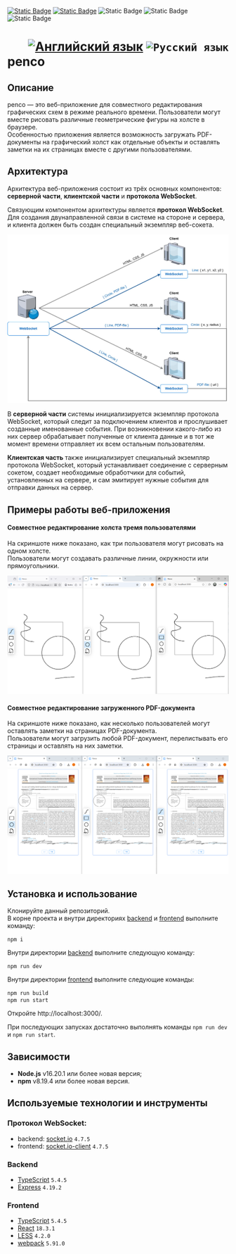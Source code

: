[![Static Badge](https://img.shields.io/badge/node-%3E%3D16.20.1-brightgreen)](https://nodejs.org/en)
[![Static Badge](https://img.shields.io/badge/npm-%3E%3D8.19.4-blue)](https://docs.npmjs.com/downloading-and-installing-node-js-and-npm)
![Static Badge](https://img.shields.io/badge/React-61DAFB?style=flat&logo=react&logoColor=black)
![Static Badge](https://img.shields.io/badge/TypeScript-3178C6?style=flat&logo=typescript&logoColor=white)
![Static Badge](https://img.shields.io/badge/Node.js-339933?style=flat&logo=node.js&logoColor=white)

<h1>
    <div align="right">
        <a href="README.md"><img src="https://cdn.jsdelivr.net/gh/lipis/flag-icons/flags/4x3/us.svg" width="32" alt="Английский язык"/></a>
        <code><img src="https://cdn.jsdelivr.net/gh/lipis/flag-icons/flags/4x3/ru.svg" width="32" alt="Русский язык"/></code>
    </div>
    penco
</h1>

## Описание
penco — это веб-приложение для совместного редактирования графических схем в режиме реального времени. Пользователи
могут вместе рисовать различные геометрические фигуры на холсте в браузере.  
Особенностью приложения является возможность загружать PDF-документы на графический холст как отдельные объекты и
оставлять заметки на их страницах вместе с другими пользователями.

## Архитектура
Архитектура веб-приложения состоит из трёх основных компонентов: **серверной части**, **клиентской части** и **протокола
WebSocket**.

Связующим компонентом архитектуры является **протокол WebSocket**. Для создания двунаправленной связи в системе на стороне и
сервера, и клиента должен быть создан специальный экземпляр веб-сокета.

![Architecture](assets/architecture.jpg)

В **серверной части** системы инициализируется экземпляр протокола WebSocket, который следит за подключением клиентов и
прослушивает созданные именованные события. При возникновении какого-либо из них сервер обрабатывает полученные от
клиента данные и в тот же момент времени отправляет их всем остальным пользователям.

**Клиентская часть** также инициализирует специальный экземпляр протокола WebSocket, который устанавливает соединение с
серверным сокетом, создает необходимые обработчики для событий, установленных на сервере, и сам эмитирует нужные события
для отправки данных на сервер.

## Примеры работы веб-приложения
#### Совместное редактирование холста тремя пользователями
На скриншоте ниже показано, как три пользователя могут рисовать на одном холсте.  
Пользователи могут создавать различные линии, окружности или прямоугольники.

![Collaborative drawing](assets/collaborative-drawing.png)

#### Совместное редактирование загруженного PDF-документа
На скриншоте ниже показано, как несколько пользователей могут оставлять заметки на страницах PDF-документа.  
Пользователи могут загрузить любой PDF-документ, перелистывать его страницы и оставлять на них заметки.

![Collaborative PDF-file](assets/collaborative-pdf.png)

## Установка и использование
Клонируйте данный репозиторий.  
В корне проекта и внутри директориях [backend](backend) и [frontend](frontend) выполните команду:
```shell
npm i
```
Внутри директории [backend](backend) выполните следующую команду:
```shell
npm run dev
```
Внутри директории [frontend](frontend) выполните следующие команды:
```shell
npm run build
npm run start
```
Откройте http://localhost:3000/.

При последующих запусках достаточно выполнять команды `npm run dev` и `npm run start`.

## Зависимости
- **Node.js** v16.20.1 или более новая версия;
- **npm** v8.19.4 или более новая версия.

## Используемые технологии и инструменты
### Протокол WebSocket:
- backend: [socket.io](https://www.npmjs.com/package/socket.io) `4.7.5`
- frontend: [socket.io-client](https://www.npmjs.com/package/socket.io-client) `4.7.5`
### Backend
- [TypeScript](https://www.typescriptlang.org/) `5.4.5`
- [Express](https://expressjs.com/) `4.19.2`
### Frontend
- [TypeScript](https://www.typescriptlang.org/) `5.4.5`
- [React](https://react.dev/) `18.3.1`
- [LESS](https://lesscss.org/) `4.2.0`
- [webpack](https://webpack.js.org/) `5.91.0`
